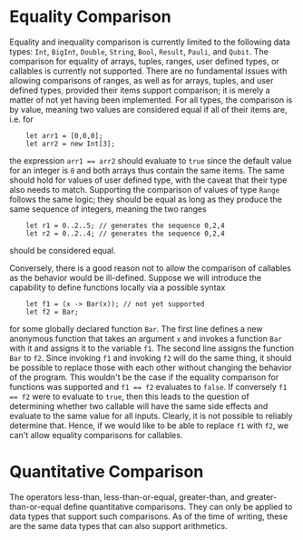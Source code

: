 # Equality Comparison

Equality and inequality comparison is currently limited to the following data types: `Int`, `BigInt`, `Double`, `String`, `Bool`, `Result`, `Pauli`, and `Qubit`. The comparison for equality of arrays, tuples, ranges, user defined types, or callables is currently not supported. There are no fundamental issues with allowing comparisons of ranges, as well as for arrays, tuples, and user defined types, provided their items support comparison; it is merely a matter of not yet having been implemented. 
For all types, the comparison is by value, meaning two values are considered equal if all of their items are, i.e. for
```qsharp
    let arr1 = [0,0,0];
    let arr2 = new Int[3];
```
the expression `arr1 == arr2` should evaluate to `true` since the default value for an integer is `0` and both arrays thus contain the same items. The same should hold for values of user defined type, with the caveat that their type also needs to match. 
Supporting the comparison of values of type `Range` follows the same logic; they should be equal as long as they produce the same sequence of integers, meaning the two ranges 
```qsharp
    let r1 = 0..2..5; // generates the sequence 0,2,4
    let r2 = 0..2..4; // generates the sequence 0,2,4
```
should be considered equal.

Conversely, there is a good reason not to allow the comparison of callables as the behavior would be ill-defined. 
Suppose we will introduce the capability to define functions locally via a possible syntax
```qsharp
    let f1 = (x -> Bar(x)); // not yet supported
    let f2 = Bar;
```
for some globally declared function `Bar`. The first line defines a new anonymous function that takes an argument `x` and invokes a function `Bar` with it and assigns it to the variable `f1`. The second line assigns the function `Bar` to `f2`. Since invoking `f1` and invoking `f2` will do the same thing, it should be possible to replace those with each other without changing the behavior of the program. This wouldn't be the case if the equality comparison for functions was supported and `f1 == f2` evaluates to `false`. If conversely `f1 == f2` were to evaluate to `true`, then this leads to the question of determining whether two callable will have the same side effects and evaluate to the same value for all inputs. Clearly, it is not possible to reliably determine that. Hence, if we would like to be able to replace `f1` with `f2`, we can't allow equality comparisons for callables.  

# Quantitative Comparison

The operators less-than, less-than-or-equal,  greater-than, and greater-than-or-equal define quantitative comparisons. They can only be applied to data types that support such comparisons. As of the time of writing, these are the same data types that can also support arithmetics. 
